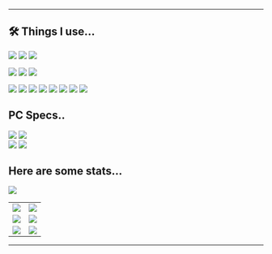
-- --
## 🛠 Things I use...

[![](https://img.shields.io/badge/OS-Windows-5277C3?labelColor=111111&style=flat-square&logo=windows&logoColor=white)](https://www.microsoft.com/en-us/windows?r=1)
[![](https://img.shields.io/badge/Editor-VS_Code-007ACC?labelColor=111111&style=flat-square&logo=visual-studio-code&logoColor=white)](https://code.visualstudio.com/)
[![](https://img.shields.io/badge/Browser-Google-5277C3?labelColor=111111&style=flat-square&logo=google-chrome&logoColor=white)]([https://github.com/neovim/neovim](https://www.google.com/chrome/))

![](https://img.shields.io/badge/Hosting-FireBase-E34F26?labelColor=111111&style=flat-square&logo=firebase&logoColor=white)
![](https://img.shields.io/badge/DataBase-MongoDB-13aa52?labelColor=111111&style=flat-square&logo=mongodb&logoColor=white)
![](https://img.shields.io/badge/DC-Jimothy'%235887-5277C3?labelColor=111111&style=flat-square&logo=discord&logoColor=white)

![](https://img.shields.io/badge/-HTML-E34F26?style=flat-square&logo=html5&logoColor=white)
![](https://img.shields.io/badge/-JavaScript-F7DF1E?style=flat-square&logo=javascript&logoColor=white)
![](https://img.shields.io/badge/-Jquery-F7DF1E?style=flat-square&logo=jquery&logoColor=white)
![](https://img.shields.io/badge/-CSS3-1572B6?style=flat-square&logo=css3&logoColor=white)
![](https://img.shields.io/badge/-NodeJS-239120?style=flat-square&logo=node.js&logoColor=white)
![](https://img.shields.io/badge/-C++-00599C?style=flat-square&logo=c%2B%2B&logoColor=white)
![](https://img.shields.io/badge/-C%23-00599C?style=flat-square&logo=c-sharp&logoColor=white)
![](https://img.shields.io/badge/-TypeScript-00599C?style=flat-square&logo=typescript&logoColor=white)

## PC Specs..
![](https://img.shields.io/badge/CPU-R53600-76B900?labelColor=111111&style=flat-square&logo=amd&logoColor=white)
![](https://img.shields.io/badge/GPU-RTX2070-76B900?labelColor=111111&style=flat-square&logo=nvidia&logoColor=white)<br />
![](https://img.shields.io/badge/RAM-16GB-76B900?labelColor=111111&style=flat-square&logo=google%20analytics&logoColor=white)
![](https://img.shields.io/badge/DISK-4TBHDD-76B900?labelColor=111111&style=flat-square&logo=google%20analytics&logoColor=white)

## Here are some stats...

[![](https://wakatime.com/badge/user/ebadf288-2f58-4ca3-909d-c07fe49f4ae4.svg)](https://wakatime.com/@ebadf288-2f58-4ca3-909d-c07fe49f4ae4)

<table>
  <tr>
    <td align="center">
      <img src="https://github.com/jim-othy/jim-othy/blob/master/metrics.classic.svg">
    </td>
    <td align="center">
      <img src="https://github.com/jim-othy/jim-othy/blob/master/metrics.plugin.achievements.svg">
    </td>
  </tr>
  <tr>
    <td align="center">
      <img src="https://github.com/jim-othy/jim-othy/blob/master/metrics.plugin.languages.svg">
    </td>
    <td align="center">
      <img src="https://github.com/jim-othy/jim-othy/blob/master/metrics.plugin.reactions.svg">
    </td>
  </tr>
  <tr>
    <td align="center">
      <img src="https://github.com/jim-othy/jim-othy/blob/master/metrics.plugin.wakatime.svg">
    </td>
    <td align="center">
      <img src="https://github.com/jim-othy/jim-othy/blob/master/metrics.plugin.isocalendar.svg">
    </td
  </tr>
</table>

---
